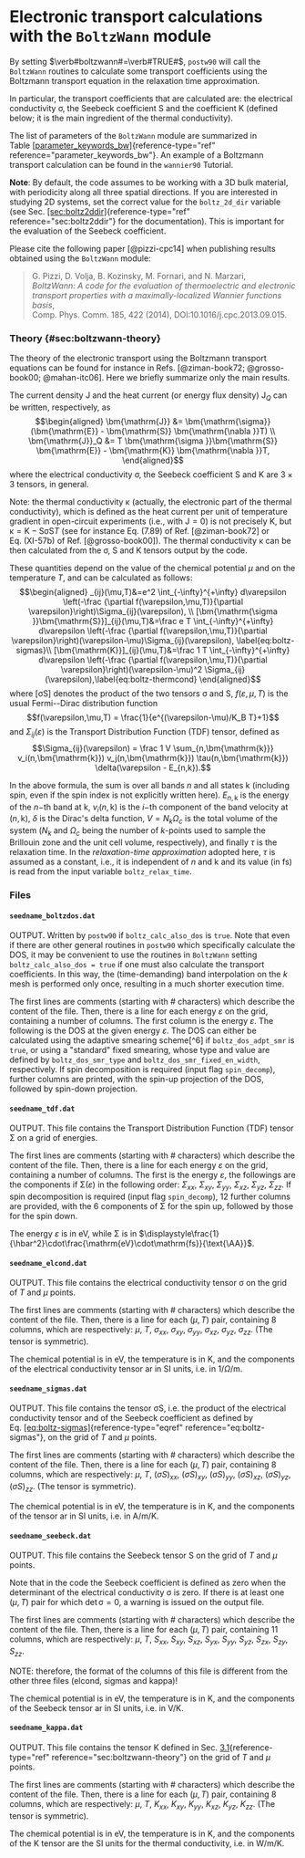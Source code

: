 # Electronic transport calculations with the `BoltzWann` module

By setting $\verb#boltzwann#=\verb#TRUE#$, `postw90` will call the
`BoltzWann` routines to calculate some transport coefficients using the
Boltzmann transport equation in the relaxation time approximation.

In particular, the transport coefficients that are calculated are: the
electrical conductivity $\bm{\mathrm{\sigma}}$, the Seebeck coefficient
$\bm{\mathrm{S}}$ and the coefficient $\bm{\mathrm{K}}$ (defined below;
it is the main ingredient of the thermal conductivity).

The list of parameters of the `BoltzWann` module are summarized in
Table [\[parameter_keywords_bw\]](#parameter_keywords_bw){reference-type="ref"
reference="parameter_keywords_bw"}. An example of a Boltzmann transport
calculation can be found in the `wannier90` Tutorial.

**Note**: By default, the code assumes to be working with a 3D bulk
material, with periodicity along all three spatial directions. If you
are interested in studying 2D systems, set the correct value for the
`boltz_2d_dir` variable (see
Sec. [\[sec:boltz2ddir\]](#sec:boltz2ddir){reference-type="ref"
reference="sec:boltz2ddir"} for the documentation). This is important
for the evaluation of the Seebeck coefficient.

Please cite the following paper [@pizzi-cpc14] when publishing results
obtained using the `BoltzWann` module:

> G. Pizzi, D. Volja, B. Kozinsky, M. Fornari, and N. Marzari,\
> *BoltzWann: A code for the evaluation of thermoelectric and electronic
> transport properties with a maximally-localized Wannier functions
> basis*,\
> Comp. Phys. Comm. 185, 422 (2014), DOI:10.1016/j.cpc.2013.09.015.

### Theory {#sec:boltzwann-theory}

The theory of the electronic transport using the Boltzmann transport
equations can be found for instance in
Refs. [@ziman-book72; @grosso-book00; @mahan-itc06]. Here we briefly
summarize only the main results.

The current density $\bm{\mathrm{J}}$ and the heat current (or energy
flux density) $\bm{\mathrm{J}}_Q$ can be written, respectively, as
$$\begin{aligned}
  \bm{\mathrm{J}}   &= \bm{\mathrm{\sigma}}(\bm{\mathrm{E}} - \bm{\mathrm{S}} \bm{\mathrm{\nabla }}T) \\
  \bm{\mathrm{J}}_Q &= T \bm{\mathrm{\sigma }}\bm{\mathrm{S}} \bm{\mathrm{E}} - \bm{\mathrm{K}} \bm{\mathrm{\nabla }}T,
\end{aligned}$$ where the electrical conductivity
$\bm{\mathrm{\sigma}}$, the Seebeck coefficient $\bm{\mathrm{S}}$ and
$\bm{\mathrm{K}}$ are $3\times 3$ tensors, in general.

Note: the thermal conductivity $\bm{\mathrm{\kappa}}$ (actually, the
electronic part of the thermal conductivity), which is defined as the
heat current per unit of temperature gradient in open-circuit
experiments (i.e., with $\bm{\mathrm{J}}=0$) is not precisely
$\bm{\mathrm{K}}$, but
$\bm{\mathrm{\kappa }}= \bm{\mathrm{K}}-\bm{\mathrm{S}} \bm{\mathrm{\sigma }}\bm{\mathrm{S}} T$
(see for instance Eq. (7.89) of Ref. [@ziman-book72] or Eq. (XI-57b) of
Ref. [@grosso-book00]). The thermal conductivity $\bm{\mathrm{\kappa}}$
can be then calculated from the $\bm{\mathrm{\sigma}}$,
$\bm{\mathrm{S}}$ and $\bm{\mathrm{K}}$ tensors output by the code.

These quantities depend on the value of the chemical potential $\mu$ and
on the temperature $T$, and can be calculated as follows:
$$\begin{aligned}
_{ij}(\mu,T)&=e^2 \int_{-\infty}^{+\infty} d\varepsilon \left(-\frac {\partial f(\varepsilon,\mu,T)}{\partial \varepsilon}\right)\Sigma_{ij}(\varepsilon), \\
  [\bm{\mathrm{\sigma }}\bm{\mathrm{S}}]_{ij}(\mu,T)&=\frac e T \int_{-\infty}^{+\infty} d\varepsilon \left(-\frac {\partial f(\varepsilon,\mu,T)}{\partial \varepsilon}\right)(\varepsilon-\mu)\Sigma_{ij}(\varepsilon), \label{eq:boltz-sigmas}\\
  [\bm{\mathrm{K}}]_{ij}(\mu,T)&=\frac 1 T \int_{-\infty}^{+\infty} d\varepsilon \left(-\frac {\partial f(\varepsilon,\mu,T)}{\partial \varepsilon}\right)(\varepsilon-\mu)^2 \Sigma_{ij}(\varepsilon),\label{eq:boltz-thermcond}
\end{aligned}$$ where $[\bm{\mathrm{\sigma }}\bm{\mathrm{S}}]$ denotes
the product of the two tensors $\bm{\mathrm{\sigma}}$ and
$\bm{\mathrm{S}}$, $f(\varepsilon,\mu,T)$ is the usual Fermi--Dirac
distribution function
$$f(\varepsilon,\mu,T) = \frac{1}{e^{(\varepsilon-\mu)/K_B T}+1}$$ and
$\Sigma_{ij}(\varepsilon)$ is the Transport Distribution Function (TDF)
tensor, defined as
$$\Sigma_{ij}(\varepsilon) = \frac 1 V \sum_{n,\bm{\mathrm{k}}} v_i(n,\bm{\mathrm{k}}) v_j(n,\bm{\mathrm{k}}) \tau(n,\bm{\mathrm{k}}) \delta(\varepsilon - E_{n,k}).$$

In the above formula, the sum is over all bands $n$ and all states
$\bm{\mathrm{k}}$ (including spin, even if the spin index is not
explicitly written here). $E_{n,\bm{\mathrm{k}}}$ is the energy of the
$n-$th band at $\bm{\mathrm{k}}$, $v_i(n,\bm{\mathrm{k}})$ is the $i-$th
component of the band velocity at $(n,\bm{\mathrm{k}})$, $\delta$ is the
Dirac's delta function, $V = N_k \Omega_c$ is the total volume of the
system ($N_k$ and $\Omega_c$ being the number of $k$-points used to
sample the Brillouin zone and the unit cell volume, respectively), and
finally $\tau$ is the relaxation time. In the *relaxation-time
approximation* adopted here, $\tau$ is assumed as a constant, i.e., it
is independent of $n$ and $\bm{\mathrm{k}}$ and its value (in fs) is
read from the input variable `boltz_relax_time`.

### Files

#### `seedname_boltzdos.dat`

OUTPUT. Written by `postw90` if `boltz_calc_also_dos` is `true`. Note
that even if there are other general routines in `postw90` which
specifically calculate the DOS, it may be convenient to use the routines
in `BoltzWann` setting `boltz_calc_also_dos = true` if one must also
calculate the transport coefficients. In this way, the (time-demanding)
band interpolation on the $k$ mesh is performed only once, resulting in
a much shorter execution time.

The first lines are comments (starting with \# characters) which
describe the content of the file. Then, there is a line for each energy
$\varepsilon$ on the grid, containing a number of columns. The first
column is the energy $\varepsilon$. The following is the DOS at the
given energy $\varepsilon$. The DOS can either be calculated using the
adaptive smearing scheme[^6] if `boltz_dos_adpt_smr` is `true`, or using
a "standard" fixed smearing, whose type and value are defined by
`boltz_dos_smr_type` and `boltz_dos_smr_fixed_en_width`, respectively.
If spin decomposition is required (input flag `spin_decomp`), further
columns are printed, with the spin-up projection of the DOS, followed by
spin-down projection.

#### `seedname_tdf.dat`

OUTPUT. This file contains the Transport Distribution Function (TDF)
tensor $\bm{\mathrm{\Sigma}}$ on a grid of energies.

The first lines are comments (starting with \# characters) which
describe the content of the file. Then, there is a line for each energy
$\varepsilon$ on the grid, containing a number of columns. The first is
the energy $\varepsilon$, the followings are the components if
$\bm{\mathrm{\Sigma}}(\varepsilon)$ in the following order:
$\Sigma_{xx}$, $\Sigma_{xy}$, $\Sigma_{yy}$, $\Sigma_{xz}$,
$\Sigma_{yz}$, $\Sigma_{zz}$. If spin decomposition is required (input
flag `spin_decomp`), 12 further columns are provided, with the 6
components of $\bm{\mathrm{\Sigma}}$ for the spin up, followed by those
for the spin down.

The energy $\varepsilon$ is in eV, while $\bm{\mathrm{\Sigma}}$ is in
$\displaystyle\frac{1}{\hbar^2}\cdot\frac{\mathrm{eV}\cdot\mathrm{fs}}{\text{\AA}}$.

#### `seedname_elcond.dat`

OUTPUT. This file contains the electrical conductivity tensor
$\bm{\mathrm{\sigma}}$ on the grid of $T$ and $\mu$ points.

The first lines are comments (starting with \# characters) which
describe the content of the file. Then, there is a line for each
$(\mu,T)$ pair, containing 8 columns, which are respectively: $\mu$,
$T$, $\sigma_{xx}$, $\sigma_{xy}$, $\sigma_{yy}$, $\sigma_{xz}$,
$\sigma_{yz}$, $\sigma_{zz}$. (The tensor is symmetric).

The chemical potential is in eV, the temperature is in K, and the
components of the electrical conductivity tensor ar in SI units, i.e. in
1/$\Omega$/m.

#### `seedname_sigmas.dat`

OUTPUT. This file contains the tensor
$\bm{\mathrm{\sigma}}\bm{\mathrm{S}}$, i.e. the product of the
electrical conductivity tensor and of the Seebeck coefficient as defined
by Eq. [\[eq:boltz-sigmas\]](#eq:boltz-sigmas){reference-type="eqref"
reference="eq:boltz-sigmas"}, on the grid of $T$ and $\mu$ points.

The first lines are comments (starting with \# characters) which
describe the content of the file. Then, there is a line for each
$(\mu,T)$ pair, containing 8 columns, which are respectively: $\mu$,
$T$, $(\sigma S)_{xx}$, $(\sigma S)_{xy}$, $(\sigma S)_{yy}$,
$(\sigma S)_{xz}$, $(\sigma S)_{yz}$, $(\sigma S)_{zz}$. (The tensor is
symmetric).

The chemical potential is in eV, the temperature is in K, and the
components of the tensor ar in SI units, i.e. in A/m/K.

#### `seedname_seebeck.dat`

OUTPUT. This file contains the Seebeck tensor $\bm{\mathrm{S}}$ on the
grid of $T$ and $\mu$ points.

Note that in the code the Seebeck coefficient is defined as zero when
the determinant of the electrical conductivity $\bm{\mathrm{\sigma}}$ is
zero. If there is at least one $(\mu, T)$ pair for which
$\det \bm{\mathrm{\sigma}}=0$, a warning is issued on the output file.

The first lines are comments (starting with \# characters) which
describe the content of the file. Then, there is a line for each
$(\mu,T)$ pair, containing 11 columns, which are respectively: $\mu$,
$T$, $S_{xx}$, $S_{xy}$, $S_{xz}$, $S_{yx}$, $S_{yy}$, $S_{yz}$,
$S_{zx}$, $S_{zy}$, $S_{zz}$.

NOTE: therefore, the format of the columns of this file is different
from the other three files (elcond, sigmas and kappa)!

The chemical potential is in eV, the temperature is in K, and the
components of the Seebeck tensor ar in SI units, i.e. in V/K.

#### `seedname_kappa.dat`

OUTPUT. This file contains the tensor $\bm{\mathrm{K}}$ defined in
Sec. [3.1](#sec:boltzwann-theory){reference-type="ref"
reference="sec:boltzwann-theory"} on the grid of $T$ and $\mu$ points.

The first lines are comments (starting with \# characters) which
describe the content of the file. Then, there is a line for each
$(\mu,T)$ pair, containing 8 columns, which are respectively: $\mu$,
$T$, $K_{xx}$, $K_{xy}$, $K_{yy}$, $K_{xz}$, $K_{yz}$, $K_{zz}$. (The
tensor is symmetric).

The chemical potential is in eV, the temperature is in K, and the
components of the $\bm{\mathrm{K}}$ tensor are the SI units for the
thermal conductivity, i.e. in W/m/K.
